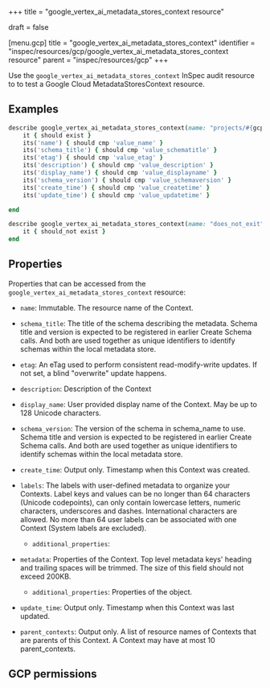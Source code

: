+++
title = "google_vertex_ai_metadata_stores_context resource"

draft = false


[menu.gcp]
title = "google_vertex_ai_metadata_stores_context"
identifier = "inspec/resources/gcp/google_vertex_ai_metadata_stores_context resource"
parent = "inspec/resources/gcp"
+++

Use the `google_vertex_ai_metadata_stores_context` InSpec audit resource to to test a Google Cloud MetadataStoresContext resource.

## Examples

```ruby
describe google_vertex_ai_metadata_stores_context(name: "projects/#{gcp_project_id}/locations/#{metadata_stores_context['region']}/metadataStores/#{metadata_stores_context['metadataStore']}/contexts/#{metadata_stores_context['name']}", region: ' value_region') do
	it { should exist }
	its('name') { should cmp 'value_name' }
	its('schema_title') { should cmp 'value_schematitle' }
	its('etag') { should cmp 'value_etag' }
	its('description') { should cmp 'value_description' }
	its('display_name') { should cmp 'value_displayname' }
	its('schema_version') { should cmp 'value_schemaversion' }
	its('create_time') { should cmp 'value_createtime' }
	its('update_time') { should cmp 'value_updatetime' }

end

describe google_vertex_ai_metadata_stores_context(name: "does_not_exit", region: ' value_region') do
	it { should_not exist }
end
```

## Properties

Properties that can be accessed from the `google_vertex_ai_metadata_stores_context` resource:


  * `name`: Immutable. The resource name of the Context.

  * `schema_title`: The title of the schema describing the metadata. Schema title and version is expected to be registered in earlier Create Schema calls. And both are used together as unique identifiers to identify schemas within the local metadata store.

  * `etag`: An eTag used to perform consistent read-modify-write updates. If not set, a blind "overwrite" update happens.

  * `description`: Description of the Context

  * `display_name`: User provided display name of the Context. May be up to 128 Unicode characters.

  * `schema_version`: The version of the schema in schema_name to use. Schema title and version is expected to be registered in earlier Create Schema calls. And both are used together as unique identifiers to identify schemas within the local metadata store.

  * `create_time`: Output only. Timestamp when this Context was created.

  * `labels`: The labels with user-defined metadata to organize your Contexts. Label keys and values can be no longer than 64 characters (Unicode codepoints), can only contain lowercase letters, numeric characters, underscores and dashes. International characters are allowed. No more than 64 user labels can be associated with one Context (System labels are excluded).

    * `additional_properties`: 

  * `metadata`: Properties of the Context. Top level metadata keys' heading and trailing spaces will be trimmed. The size of this field should not exceed 200KB.

    * `additional_properties`: Properties of the object.

  * `update_time`: Output only. Timestamp when this Context was last updated.

  * `parent_contexts`: Output only. A list of resource names of Contexts that are parents of this Context. A Context may have at most 10 parent_contexts.


## GCP permissions
